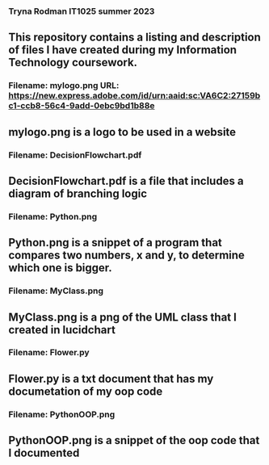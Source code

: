 ### Tryna Rodman IT1025 summer 2023
## This repository contains a listing and description of files I have created during my Information Technology coursework.  

### Filename: mylogo.png URL: https://new.express.adobe.com/id/urn:aaid:sc:VA6C2:27159bc1-ccb8-56c4-9add-0ebc9bd1b88e 
## mylogo.png is a logo to be used in a website  

### Filename: DecisionFlowchart.pdf 
## DecisionFlowchart.pdf is a file that includes a diagram of branching logic  

### Filename: Python.png
##  Python.png is a snippet of a program that compares two numbers, x and y, to determine which one is bigger. 

### Filename: MyClass.png
## MyClass.png is a png of the UML class that I created in lucidchart

### Filename: Flower.py 
## Flower.py is a txt document that has my documetation of my oop code 

### Filename: PythonOOP.png 
## PythonOOP.png is a snippet of the oop code that I documented 
